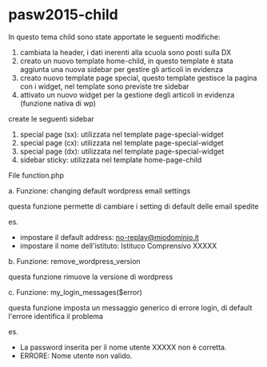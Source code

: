 pasw2015-child
==============

In questo tema child sono state apportate le seguenti modifiche:

1. cambiata la header, i dati inerenti alla scuola sono posti sulla DX
2. creato un nuovo template home-child, in questo template è stata aggiunta una nuova sidebar per gestire gli articoli in evidenza
3. creato nuovo template page special, questo template gestisce la pagina con i widget, nel template sono previste tre sidebar
4. attivato un nuovo widget per la gestione degli articoli in evidenza (funzione nativa di wp)


create le seguenti sidebar

1. special page (sx): utilizzata nel template page-special-widget
2. special page (cx): utilizzata nel template page-special-widget
3. special page (dx): utilizzata nel template page-special-widget
4. sidebar sticky: utilizzata nel template home-page-child

File function.php

a. Funzione: changing default wordpress email settings

questa funzione permette di cambiare i setting di default delle email spedite

es.
 - impostare il default address: no-replay@miodominio.it
 - impostare il nome dell'istituto: Istituco Comprensivo XXXXX

b. Funzione: remove_wordpress_version

questa funzione rimuove la versione di wordpress

c. Funzione: my_login_messages($error)

questa funzione imposta un messaggio generico di errore login, di default l'errore identifica il problema 

es.
 - La password inserita per il nome utente XXXXX non è corretta.
 - ERRORE: Nome utente non valido.
